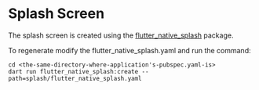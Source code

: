 # Splash Screen

The splash screen is created using the
[flutter_native_splash](https://pub.dev/packages/flutter_native_splash) package.

To regenerate modify the flutter_native_splash.yaml and run the command:

```
cd <the-same-directory-where-application's-pubspec.yaml-is>
dart run flutter_native_splash:create --path=splash/flutter_native_splash.yaml
```
